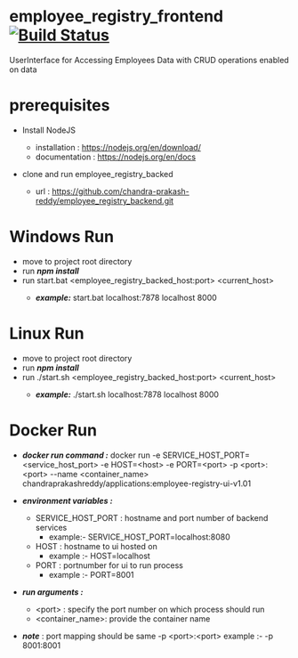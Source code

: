 # employee_registry_frontend [![Build Status](https://dev.azure.com/chandra-prakash-reddy/EmployeeRegistry/_apis/build/status/chandra-prakash-reddy.employee_registry_frontend?branchName=master)](https://dev.azure.com/chandra-prakash-reddy/EmployeeRegistry/_build/latest?definitionId=2&branchName=master)
UserInterface for Accessing  Employees Data with CRUD operations enabled on data

# prerequisites # 
   * Install NodeJS
      * installation  : https://nodejs.org/en/download/
      * documentation : https://nodejs.org/en/docs
       
   * clone and run employee_registry_backed
       * url          : https://github.com/chandra-prakash-reddy/employee_registry_backend.git
 



# Windows Run #
   * move to project root directory
   * run ***npm install***
   * run start.bat <employee_registry_backed_host:port> <current_host> <port>
      * ***example:*** start.bat localhost:7878 localhost 8000


# Linux Run #
   * move to project root directory
   * run ***npm install***
   * run ./start.sh <employee_registry_backed_host:port> <current_host> <port>
      * ***example:*** ./start.sh localhost:7878 localhost 8000
  
  
 # Docker Run #
   * ***docker run command :***
       docker run -e SERVICE_HOST_PORT=\<service_host_port> -e HOST=\<host> -e PORT=\<port> -p \<port>:\<port> --name <container_name> chandraprakashreddy/applications:employee-registry-ui-v1.01 
  
   * ***environment variables :***
      * SERVICE_HOST_PORT : hostname and port number of backend services
        * example:- SERVICE_HOST_PORT=localhost:8080
      * HOST : hostname to ui hosted on 
        * example :- HOST=localhost
      * PORT :  portnumber for ui to run process
        * example :- PORT=8001 
   * ***run arguments :***
      * \<port> : specify the port number on which process should run
      * <container_name>: provide the container name 
      
   * ***note*** : port mapping should be same -p \<port>:\<port>  example :- -p 8001:8001 
